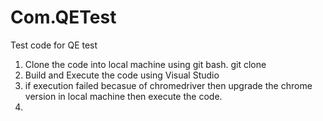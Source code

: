 # Com.QETest
Test code for QE test 

1. Clone the code into local machine using git bash. git clone 
2. Build and Execute the code using Visual Studio 
3. if execution failed becasue of chromedriver then upgrade the chrome version in local machine then execute the code.
4. 
